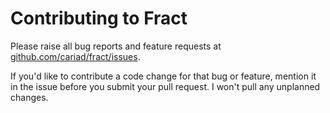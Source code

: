 # Contributing to Fract

Please raise all bug reports and feature requests at [github.com/cariad/fract/issues](https://github.com/cariad/fract/issues).

If you'd like to contribute a code change for that bug or feature, mention it in the issue before you submit your pull request. I won't pull any unplanned changes.

